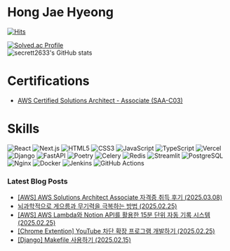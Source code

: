 # Hong Jae Hyeong

[![Hits](https://hits.seeyoufarm.com/api/count/incr/badge.svg?url=https%3A%2F%2Fgithub.com%2Fsecrett2633%2F&count_bg=%2379C83D&title_bg=%2300CFC2&icon=&icon_color=%23E7E7E7&title=hits&edge_flat=false)](https://hits.seeyoufarm.com)  

[![Solved.ac Profile](http://mazassumnida.wtf/api/v2/generate_badge?boj=secrett2633)](https://solved.ac/secrett2633/)  
![secrett2633's GitHub stats](https://github-readme-stats.vercel.app/api?username=secrett2633&show_icons=true&theme=radical)  

# Certifications
- [AWS Certified Solutions Architect - Associate (SAA-C03)](https://www.credly.com/badges/ee24ba15-e661-4741-bc4c-46bdaca76e75/public_url)

# Skills
![React](https://img.shields.io/badge/React-61DAFB.svg?&style=for-the-badge&logo=React&logoColor=white)
![Next.js](https://img.shields.io/badge/Next.js-000000.svg?&style=for-the-badge&logo=Next.js&logoColor=white)
![HTML5](https://img.shields.io/badge/HTML5-E34F26.svg?&style=for-the-badge&logo=HTML5&logoColor=white)
![CSS3](https://img.shields.io/badge/CSS3-1572B6.svg?&style=for-the-badge&logo=CSS3&logoColor=white)
![JavaScript](https://img.shields.io/badge/JavaScript-F7DF1E.svg?&style=for-the-badge&logo=JavaScript&logoColor=white)
![TypeScript](https://img.shields.io/badge/TypeScript-3178C6.svg?&style=for-the-badge&logo=TypeScript&logoColor=white)
![Vercel](https://img.shields.io/badge/Vercel-000000.svg?&style=for-the-badge&logo=Vercel&logoColor=white)  
![Django](https://img.shields.io/badge/Django-092E20.svg?&style=for-the-badge&logo=Django&logoColor=white)
![FastAPI](https://img.shields.io/badge/FastAPI-009688.svg?&style=for-the-badge&logo=FastAPI&logoColor=white)
![Poetry](https://img.shields.io/badge/Poetry-7031B9.svg?&style=for-the-badge&logo=Poetry&logoColor=white)
![Celery](https://img.shields.io/badge/Celery-378B29.svg?&style=for-the-badge&logo=Celery&logoColor=white)
![Redis](https://img.shields.io/badge/Redis-DC382D.svg?&style=for-the-badge&logo=Redis&logoColor=white)
![Streamlit](https://img.shields.io/badge/Streamlit-FF4B4B.svg?&style=for-the-badge&logo=Streamlit&logoColor=white)
![PostgreSQL](https://img.shields.io/badge/PostgreSQL-4169E1.svg?&style=for-the-badge&logo=PostgreSQL&logoColor=white)  
![Nginx](https://img.shields.io/badge/Nginx-009639.svg?&style=for-the-badge&logo=Nginx&logoColor=white)
![Docker](https://img.shields.io/badge/Docker-2496ED.svg?&style=for-the-badge&logo=Docker&logoColor=white)
![Jenkins](https://img.shields.io/badge/Jenkins-D24939.svg?&style=for-the-badge&logo=Jenkins&logoColor=white)
![GitHub Actions](https://img.shields.io/badge/GitHub%20Actions-2088FF.svg?&style=for-the-badge&logo=GitHub%20Actions&logoColor=white)

### Latest Blog Posts
- [[AWS] AWS Solutions Architect Associate 자격증 취득 후기 (2025.03.08)](https://secrett2633.github.io/me/pass-certified-solutions-architect-associate/)
- [뇌과학적으로 게으름과 무기력을 극복하는 방법 (2025.02.25)](https://secrett2633.github.io/me/brain-hack-productivity/)
- [[AWS] AWS Lambda와 Notion API를 활용한 15분 단위 자동 기록 시스템 (2025.02.25)](https://secrett2633.github.io/devops/aws/aws-lambda-eventbridge/)
- [[Chrome Extention] YouTube 차단 확장 프로그램 개발하기 (2025.02.25)](https://secrett2633.github.io/etc/chrome-extension/block-youtube-with-chrome-extension/)
- [[Django] Makefile 사용하기 (2025.02.15)](https://secrett2633.github.io/backend/django/makefile/)
